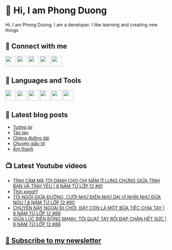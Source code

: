 # 👋 Hi, I am Phong Duong

Hi, I am Phong Duong. I am a developer. I like learning and creating new things

## 🔗 Connect with me
[<img height="32" width="32" src="https://cdn.jsdelivr.net/npm/simple-icons@v3/icons/youtube.svg" />](https://www.youtube.com/channel/UCXykqt3V2-9bYXKWZRcH0rA)
[<img height="32" width="32" src="https://cdn.jsdelivr.net/npm/simple-icons@v3/icons/instagram.svg" />](https://www.instagram.com/phongduonglh)
[<img height="32" width="32" src="https://cdn.jsdelivr.net/npm/simple-icons@v3/icons/twitter.svg" />](https://twitter.com/phongduonglh)
[<img height="32" width="32" src="https://cdn.jsdelivr.net/npm/simple-icons@v3/icons/facebook.svg" />](https://www.facebook.com/phongduonglh)
[<img height="32" width="32" src="https://cdn.jsdelivr.net/npm/simple-icons@v3/icons/linkedin.svg" />](https://www.linkedin.com/in/phongduonglh)

## 🧰 Languages and Tools

[<img height="32" width="32" src="https://cdn.jsdelivr.net/npm/simple-icons@v3/icons/javascript.svg" />](javascript)
[<img height="32" width="32" src="https://cdn.jsdelivr.net/npm/simple-icons@v3/icons/html5.svg" />](html5)
[<img height="32" width="32" src="https://cdn.jsdelivr.net/npm/simple-icons@v3/icons/css3.svg" />](css3)
[<img height="32" width="32" src="https://cdn.jsdelivr.net/npm/simple-icons@v3/icons/node-dot-js.svg" />](nodejs)
[<img height="32" width="32" src="https://cdn.jsdelivr.net/npm/simple-icons@v3/icons/react.svg" />](react)
[<img height="32" width="32" src="https://cdn.jsdelivr.net/npm/simple-icons@v3/icons/vue-dot-js.svg" />](vue)

## 📝 Latest blog posts

<!-- BLOG-POST-LIST:START -->
- [Tương lai](https://phongduong.dev/blog/2021/08/tuong-lai/)
- [Tào lao](https://phongduong.dev/blog/2021/07/tao-lao/)
- [Chặng đường dài](https://phongduong.dev/blog/2021/07/chang-duong-dai/)
- [Chuyện giấy tờ](https://phongduong.dev/blog/2021/07/chuyen-giay-to/)
- [Âm thanh](https://phongduong.dev/blog/2021/07/am-thanh/)
<!-- BLOG-POST-LIST:END -->

## 📺 Latest Youtube videos

<!-- YOUTUBE-VIDEO-LIST:START -->
- [TÌNH CẢM MÀ TÔI DÀNH CHO CHỊ NẰM Ở LƯNG CHỪNG GIỮA TÌNH BẠN VÀ TÌNH YÊU | 8 NĂM TỪ LỚP 12 #91](https://www.youtube.com/watch?v=qjPSXXpSSQY)
- [Thôi xong!!!](https://www.youtube.com/watch?v=a0d2JyWc08w)
- [TÔI NGỒI GIỮA ĐƯỜNG, CƯỜI NHƯ ĐIÊN NHƯ DẠI VÌ NHÌN NHƯ ĐỨA NGU | 8 NĂM TỪ LỚP 12 #90](https://www.youtube.com/watch?v=pGBYMp1DJnk)
- [CHUYẾN NÀY NGOÀI ĐI CHƠI, ĐÂY CÒN LÀ MỘT BỮA TIỆC CHIA TAY | 8 NĂM TỪ LỚP 12 #89](https://www.youtube.com/watch?v=xJfsMR5hKjE)
- [GIỮA LÚC BIỂN ĐỘNG MẠNH, TÔI QUẠT TAY RỒI ĐẠP CHÂN HẾT SỨC | 8 NĂM TỪ LỚP 12 #88](https://www.youtube.com/watch?v=voha4APqnmE)
<!-- YOUTUBE-VIDEO-LIST:END -->

## [💌 Subscribe to my newsletter](https://koogio.substack.com/)
